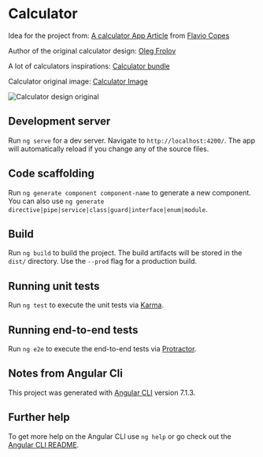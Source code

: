 # Calculator

Idea for the project from: [A calculator App Article] from [Flavio Copes] 

Author of the original calculator design: [Oleg Frolov]

A lot of calculators inspirations: [Calculator bundle]

Calculator original image: [Calculator Image]

![Calculator design original][Calculator Image]

## Development server

Run `ng serve` for a dev server. Navigate to `http://localhost:4200/`. The app will automatically reload if you change any of the source files.

## Code scaffolding

Run `ng generate component component-name` to generate a new component. You can also use `ng generate directive|pipe|service|class|guard|interface|enum|module`.

## Build

Run `ng build` to build the project. The build artifacts will be stored in the `dist/` directory. Use the `--prod` flag for a production build.

## Running unit tests

Run `ng test` to execute the unit tests via [Karma](https://karma-runner.github.io).

## Running end-to-end tests

Run `ng e2e` to execute the end-to-end tests via [Protractor](http://www.protractortest.org/).

## Notes from Angular Cli

This project was generated with [Angular CLI](https://github.com/angular/angular-cli) version 7.1.3.

## Further help

To get more help on the Angular CLI use `ng help` or go check out the [Angular CLI README](https://github.com/angular/angular-cli/blob/master/README.md).

[Oleg Frolov]: http://collectui.com/designers/Volorf
[Calculator Image]: https://static.collectui.com/shots/2311064/calculator-large
[Calculator bundle]: http://collectui.com/challenges/calculator
[A calculator App Article]: https://medium.freecodecamp.org/want-to-build-something-fun-heres-a-list-of-sample-web-app-ideas-b991bce0ed9a
[Flavio Copes]: https://medium.freecodecamp.org/@flaviocopes
